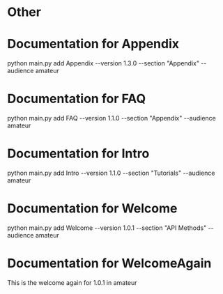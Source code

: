 # Other
# Documentation for Appendix
python main.py add Appendix --version 1.3.0 --section "Appendix" --audience amateur
# Documentation for FAQ
python main.py add FAQ --version 1.1.0 --section "Appendix" --audience amateur
# Documentation for Intro
python main.py add Intro --version 1.1.0 --section "Tutorials" --audience amateur
# Documentation for Welcome
python main.py add Welcome --version 1.0.1 --section "API Methods" --audience amateur
# Documentation for WelcomeAgain
This is the welcome again for 1.0.1 in amateur